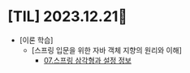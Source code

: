 # [TIL] 2023.12.21📒

* [이론 학습]
  * [스프링 입문을 위한 자바 객체 지향의 원리와 이해]
    * [07.스프링 삼각형과 설정 정보](../Study/OOP/스프링의프로그래밍모델.md)
